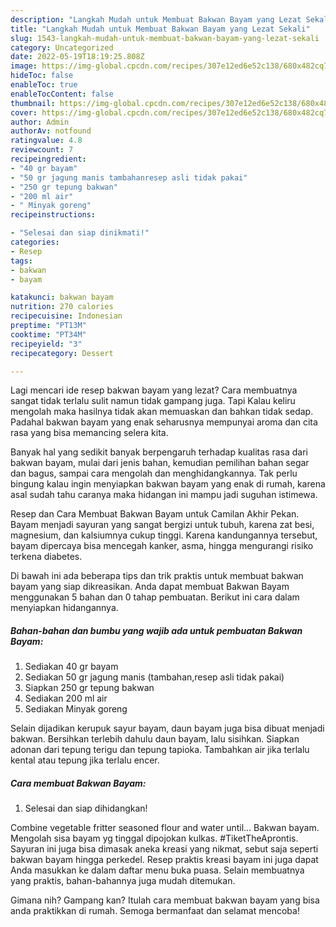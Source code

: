 ```yaml
---
description: "Langkah Mudah untuk Membuat Bakwan Bayam yang Lezat Sekali"
title: "Langkah Mudah untuk Membuat Bakwan Bayam yang Lezat Sekali"
slug: 1543-langkah-mudah-untuk-membuat-bakwan-bayam-yang-lezat-sekali
category: Uncategorized
date: 2022-05-19T18:19:25.808Z
image: https://img-global.cpcdn.com/recipes/307e12ed6e52c138/680x482cq70/bakwan-bayam-foto-resep-utama.jpg
hideToc: false
enableToc: true
enableTocContent: false
thumbnail: https://img-global.cpcdn.com/recipes/307e12ed6e52c138/680x482cq70/bakwan-bayam-foto-resep-utama.jpg
cover: https://img-global.cpcdn.com/recipes/307e12ed6e52c138/680x482cq70/bakwan-bayam-foto-resep-utama.jpg
author: Admin
authorAv: notfound
ratingvalue: 4.8
reviewcount: 7
recipeingredient:
- "40 gr bayam"
- "50 gr jagung manis tambahanresep asli tidak pakai"
- "250 gr tepung bakwan"
- "200 ml air"
- " Minyak goreng"
recipeinstructions:

- "Selesai dan siap dinikmati!"
categories:
- Resep
tags:
- bakwan
- bayam

katakunci: bakwan bayam 
nutrition: 270 calories
recipecuisine: Indonesian
preptime: "PT13M"
cooktime: "PT34M"
recipeyield: "3"
recipecategory: Dessert

---
```



Lagi mencari ide resep bakwan bayam yang lezat? Cara membuatnya sangat tidak terlalu sulit namun tidak gampang juga. Tapi Kalau keliru mengolah maka hasilnya tidak akan memuaskan dan bahkan tidak sedap. Padahal bakwan bayam yang enak seharusnya mempunyai aroma dan cita rasa yang bisa memancing selera kita.


Banyak hal yang sedikit banyak berpengaruh terhadap kualitas rasa dari bakwan bayam, mulai dari jenis bahan, kemudian pemilihan bahan segar dan bagus, sampai cara mengolah dan menghidangkannya. Tak perlu bingung kalau ingin menyiapkan bakwan bayam yang enak di rumah, karena asal sudah tahu caranya maka hidangan ini mampu jadi suguhan istimewa.

Resep dan Cara Membuat Bakwan Bayam untuk Camilan Akhir Pekan. Bayam menjadi sayuran yang sangat bergizi untuk tubuh, karena zat besi, magnesium, dan kalsiumnya cukup tinggi. Karena kandungannya tersebut, bayam dipercaya bisa mencegah kanker, asma, hingga mengurangi risiko terkena diabetes.


Di bawah ini ada beberapa tips dan trik praktis untuk membuat bakwan bayam yang siap dikreasikan. Anda dapat membuat Bakwan Bayam menggunakan 5 bahan dan 0 tahap pembuatan. Berikut ini cara dalam menyiapkan hidangannya.

<!--inarticleads1-->

##### Bahan-bahan dan bumbu yang wajib ada untuk pembuatan Bakwan Bayam:

1. Sediakan 40 gr bayam
1. Sediakan 50 gr jagung manis (tambahan,resep asli tidak pakai)
1. Siapkan 250 gr tepung bakwan
1. Sediakan 200 ml air
1. Sediakan  Minyak goreng


Selain dijadikan kerupuk sayur bayam, daun bayam juga bisa dibuat menjadi bakwan. Bersihkan terlebih dahulu daun bayam, lalu sisihkan. Siapkan adonan dari tepung terigu dan tepung tapioka. Tambahkan air jika terlalu kental atau tepung jika terlalu encer. 

<!--inarticleads2-->

##### Cara membuat Bakwan Bayam:


1. Selesai dan siap dihidangkan!

Combine vegetable fritter seasoned flour and water until… Bakwan bayam. Mengolah sisa bayam yg tinggal dipojokan kulkas. #TiketTheAprontis. Sayuran ini juga bisa dimasak aneka kreasi yang nikmat, sebut saja seperti bakwan bayam hingga perkedel. Resep praktis kreasi bayam ini juga dapat Anda masukkan ke dalam daftar menu buka puasa. Selain membuatnya yang praktis, bahan-bahannya juga mudah ditemukan. 

Gimana nih? Gampang kan? Itulah cara membuat bakwan bayam yang bisa anda praktikkan di rumah. Semoga bermanfaat dan selamat mencoba!
